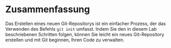 # Zusammenfassung

Das Erstellen eines neuen Git-Repositorys ist ein einfacher Prozess, der das Verwenden des Befehls `git init` umfasst. Indem Sie den in diesem Lab beschriebenen Schritten folgen, können Sie leicht ein neues Git-Repository erstellen und mit Git beginnen, Ihren Code zu verwalten.
